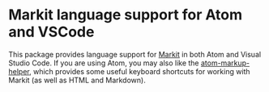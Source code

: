 # Markit language support for Atom and VSCode

This package provides language support for
[Markit](https://github.com/englishphilosophy/markit) in both Atom and Visual
Studio Code. If you are using Atom, you may also like the
[atom-markup-helper](https://atom.io/packages/atom-markup-helper), which
provides some useful keyboard shortcuts for working with Markit (as well as HTML
and Markdown).

